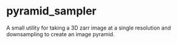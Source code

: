 # pyramid_sampler

A small utility for taking a 3D zarr image at a single resolution and downsampling to create an image pyramid.